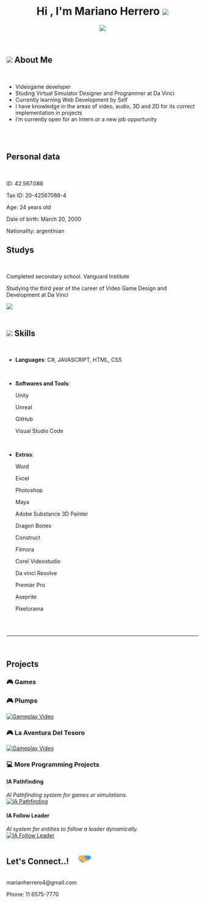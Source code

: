 <h1 align="center"><b>Hi , I'm Mariano Herrero </b><img src="https://media.giphy.com/media/hvRJCLFzcasrR4ia7z/giphy.gif" width="35"></h1>
<!--  -->
<p align="center">
<img src="https://readme-typing-svg.herokuapp.com?font=Time+New+Roman&color=cyan&size=25&center=true&vCenter=true&width=600&height=100&lines=Mariano+Herrero;++;Videogame+Developer"></a>
</p>


<br>



	
## <img src="https://img.icons8.com/ios-filled/50/00ffff/about.png" width="50px"> **About Me**



<br>

- Videogame developer
- Studing Virtual Simulator Designer and Programmer at Da Vinci
- Currently learning Web Development by Self
- I have knowledge in the areas of video, audio, 3D and 2D for its correct implementation in projects
- I’m currently open for an Intern or a new job opportunity

<br><br>
## <b> Personal data </b>
<br>

ID: 42.567.088

Tax ID: 20-42567088-4

Age: 24 years old

Date of birth: March 20, 2000

Nationality: argentinian

## <b> Studys </b>
<br>

Completed secondary school. Vanguard Institute

Studying the third year of the career of Video Game Design and Development at Da Vinci


<img src="https://user-images.githubusercontent.com/73097560/115834477-dbab4500-a447-11eb-908a-139a6edaec5c.gif"><br><br>

## <img src="https://media2.giphy.com/media/QssGEmpkyEOhBCb7e1/giphy.gif?cid=ecf05e47a0n3gi1bfqntqmob8g9aid1oyj2wr3ds3mg700bl&rid=giphy.gif" width ="25"><b> Skills</b>
<br>

<p align="center">

- **Languages**:
    C#, JAVASCRIPT, HTML, CSS
  

<br>   


- **Softwares and Tools**:

  Unity
  
  Unreal

  GitHub


  Visual Studio Code 

<br>

- **Extras**:

  Word

  Excel

  Photoshop

  Maya
  
  Adobe Substance 3D Painter

  Dragon Bones

  Construct

  Filmora

  Corel Videostudio

  Da vinci Resolve

  Premier Pro

  Aseprite

  Pixelorama

</p>

<br>
<br>

-----

<br>



## <b> Projects </b> 

### 🎮 Games
### 🎮 Plumps  
<a href="https://www.youtube.com/watch?v=JWv6IUqro80" target="_blank"> 
  <img src="https://img.shields.io/badge/▶️%20Watch%20Gameplay-red?style=for-the-badge&logo=youtube" alt="Gameplay Video"/>
</a>  

### 🎮 La Aventura Del Tesoro  
<a href="https://www.youtube.com/watch?v=AaFlRCWylbg" target="_blank"> 
  <img src="https://img.shields.io/badge/▶️%20Watch%20Gameplay-red?style=for-the-badge&logo=youtube" alt="Gameplay Video"/>
</a>  

### 💻 More Programming Projects

#### IA Pathfinding
*AI Pathfinding system for games or simulations.*  
<a href="https://github.com/MarianHe/IA_Pathfinding" target="_blank"> 
  <img src="https://img.shields.io/badge/View%20Repo-GitHub-blue?style=for-the-badge&logo=github" alt="IA Pathfinding"/>
</a>  

#### IA Follow Leader
*AI system for entities to follow a leader dynamically.*  
<a href="https://github.com/MarianHe/IA_FollowLeader" target="_blank"> 
  <img src="https://img.shields.io/badge/View%20Repo-GitHub-blue?style=for-the-badge&logo=github" alt="IA Follow Leader"/>
</a>  

<div align='left'>

## <b> Let's Connect..!</b><img src="https://github.com/0xAbdulKhalid/0xAbdulKhalid/raw/main/assets/mdImages/handshake.gif" width ="80">
<br>
marianherrero4@gmail.com

Phone: 11 6575-7770
<div align='left'>



